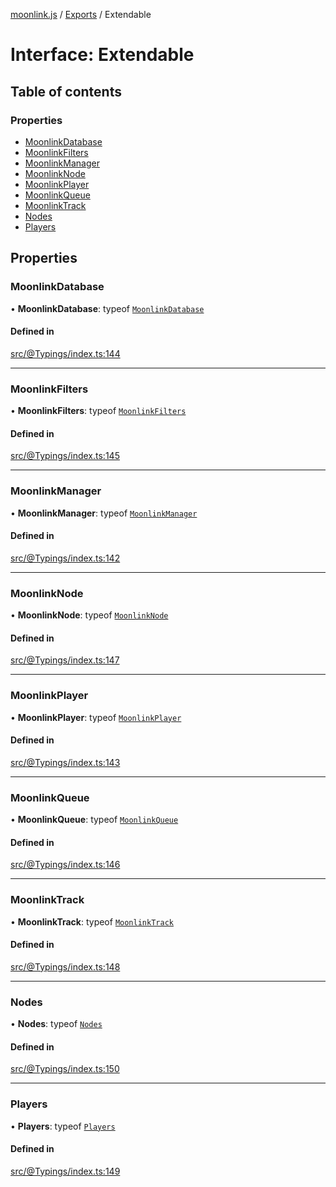 [moonlink.js](../README.md) / [Exports](../modules.md) / Extendable

# Interface: Extendable

## Table of contents

### Properties

- [MoonlinkDatabase](Extendable.md#moonlinkdatabase)
- [MoonlinkFilters](Extendable.md#moonlinkfilters)
- [MoonlinkManager](Extendable.md#moonlinkmanager)
- [MoonlinkNode](Extendable.md#moonlinknode)
- [MoonlinkPlayer](Extendable.md#moonlinkplayer)
- [MoonlinkQueue](Extendable.md#moonlinkqueue)
- [MoonlinkTrack](Extendable.md#moonlinktrack)
- [Nodes](Extendable.md#nodes)
- [Players](Extendable.md#players)

## Properties

### MoonlinkDatabase

• **MoonlinkDatabase**: typeof [`MoonlinkDatabase`](../classes/MoonlinkDatabase.md)

#### Defined in

[src/@Typings/index.ts:144](https://github.com/Ecliptia/moonlink.js/blob/ab259c6/src/@Typings/index.ts#L144)

___

### MoonlinkFilters

• **MoonlinkFilters**: typeof [`MoonlinkFilters`](../classes/MoonlinkFilters.md)

#### Defined in

[src/@Typings/index.ts:145](https://github.com/Ecliptia/moonlink.js/blob/ab259c6/src/@Typings/index.ts#L145)

___

### MoonlinkManager

• **MoonlinkManager**: typeof [`MoonlinkManager`](../classes/MoonlinkManager.md)

#### Defined in

[src/@Typings/index.ts:142](https://github.com/Ecliptia/moonlink.js/blob/ab259c6/src/@Typings/index.ts#L142)

___

### MoonlinkNode

• **MoonlinkNode**: typeof [`MoonlinkNode`](../classes/MoonlinkNode.md)

#### Defined in

[src/@Typings/index.ts:147](https://github.com/Ecliptia/moonlink.js/blob/ab259c6/src/@Typings/index.ts#L147)

___

### MoonlinkPlayer

• **MoonlinkPlayer**: typeof [`MoonlinkPlayer`](../classes/MoonlinkPlayer.md)

#### Defined in

[src/@Typings/index.ts:143](https://github.com/Ecliptia/moonlink.js/blob/ab259c6/src/@Typings/index.ts#L143)

___

### MoonlinkQueue

• **MoonlinkQueue**: typeof [`MoonlinkQueue`](../classes/MoonlinkQueue.md)

#### Defined in

[src/@Typings/index.ts:146](https://github.com/Ecliptia/moonlink.js/blob/ab259c6/src/@Typings/index.ts#L146)

___

### MoonlinkTrack

• **MoonlinkTrack**: typeof [`MoonlinkTrack`](../classes/MoonlinkTrack.md)

#### Defined in

[src/@Typings/index.ts:148](https://github.com/Ecliptia/moonlink.js/blob/ab259c6/src/@Typings/index.ts#L148)

___

### Nodes

• **Nodes**: typeof [`Nodes`](../classes/Nodes.md)

#### Defined in

[src/@Typings/index.ts:150](https://github.com/Ecliptia/moonlink.js/blob/ab259c6/src/@Typings/index.ts#L150)

___

### Players

• **Players**: typeof [`Players`](../classes/Players.md)

#### Defined in

[src/@Typings/index.ts:149](https://github.com/Ecliptia/moonlink.js/blob/ab259c6/src/@Typings/index.ts#L149)

